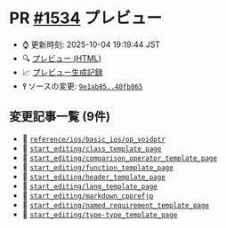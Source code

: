 # PR [\#1534](https://github.com/cpprefjp/site/pull/1534) プレビュー
- &#x231a; 更新時刻: 2025-10-04 19:19:44 JST
- &#x1f50d; [プレビュー (HTML)](https://cpprefjp.github.io/site/gen/pull/1534)
- &#x1f4c8; [プレビュー生成記録](https://github.com/cpprefjp/site/actions?query=event%3Apull_request_target+branch%3Aadd_cpp11removed)
- **&#x2AEF;** ソースの変更: [`9e1ab85..40fb865`](https://github.com/cpprefjp/site/compare/9e1ab85cca54ead1770ff96999a7c3228d0fb273..40fb86521438e97ebab138cbe47c891bdd778dae)

## 変更記事一覧 (9件)

- &#x1f4dd; [`reference/ios/basic_ios/op_voidptr`](https://cpprefjp.github.io/site/gen/pull/1534/reference/ios/basic_ios/op_voidptr.html)
- &#x1f4dd; [`start_editing/class_template_page`](https://cpprefjp.github.io/site/gen/pull/1534/start_editing/class_template_page.html)
- &#x1f4dd; [`start_editing/comparison_operator_template_page`](https://cpprefjp.github.io/site/gen/pull/1534/start_editing/comparison_operator_template_page.html)
- &#x1f4dd; [`start_editing/function_template_page`](https://cpprefjp.github.io/site/gen/pull/1534/start_editing/function_template_page.html)
- &#x1f4dd; [`start_editing/header_template_page`](https://cpprefjp.github.io/site/gen/pull/1534/start_editing/header_template_page.html)
- &#x1f4dd; [`start_editing/lang_template_page`](https://cpprefjp.github.io/site/gen/pull/1534/start_editing/lang_template_page.html)
- &#x1f4dd; [`start_editing/markdown_cpprefjp`](https://cpprefjp.github.io/site/gen/pull/1534/start_editing/markdown_cpprefjp.html)
- &#x1f4dd; [`start_editing/named_requirement_template_page`](https://cpprefjp.github.io/site/gen/pull/1534/start_editing/named_requirement_template_page.html)
- &#x1f4dd; [`start_editing/type-type_template_page`](https://cpprefjp.github.io/site/gen/pull/1534/start_editing/type-type_template_page.html)
